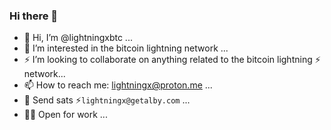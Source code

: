 ### Hi there 👋

<!--
**lightningxbtc/lightningxbtc** is a ✨ _special_ ✨ repository because its `README.md` (this file) appears on your GitHub profile.

Here are some ideas to get you started:

- 🔭 I’m currently working on ...
- 🌱 I’m currently learning ...
- 👯 I’m looking to collaborate on ...
- 🤔 I’m looking for help with ...
- 💬 Ask me about ...
- 📫 How to reach me: ...
- 😄 Pronouns: ...
- ⚡ Fun fact: ...
-->


* 👋 Hi, I’m @lightningxbtc ...
* 👀 I’m interested in the bitcoin lightning network ...
* ⚡️ I’m looking to collaborate on anything related to the bitcoin lightning ⚡️ network...
* 📫 How to reach me: lightningx@proton.me ...
* 🚀 Send sats ⚡️`lightningx@getalby.com` ...
* 👨‍💻 Open for work ...


